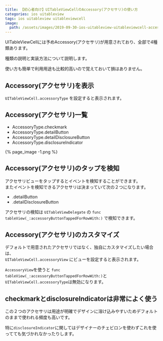 ```yaml
---
title: 【初心者向け】UITableViewCellのAccessory(アクセサリ)の使い方
categories: ios uitableview
tags: ios uitableview uitableviewcell
image:
  path: /assets/images/2019-09-30-ios-uitableview-uitableviewcell-accessory.png
---
```

UITableViewCellには予めAccessory(アクセサリ)が用意されており、全部で4種類あります。

種類の説明と実装方法について説明します。

使い方も簡単で利用用途も比較的高いので覚えておいて損はありません。

## Accessory(アクセサリ)を表示

`UITableViewCell.accessoryType` を設定すると表示されます。

## Accessory(アクセサリ)一覧

- AccessoryType.checkmark
- AccessoryType.detailButton
- AccessoryType.detailDisclosureButton
- AccessoryType.disclosureIndicator

{% page_image -1.png %}

## Accessory(アクセサリ)のタップを検知

アクセサリビューをタップするとイベントを検知することができます。  
またイベントを検知できるアクセサリは決まっていて次の２つになります。

- .detailButton
- .detailDisclosureButton

アクセサリの検知は `UITableViewDelegate` の `func tableView(_:accessoryButtonTappedForRowWith:)` で検知できます。

## Accessory(アクセサリ)のカスタマイズ

デフォルトで用意されたアクセサリではなく、独自にカスタマイズしたい場合は、  
`UITableViewCell.accessoryView` にビューを設定すると表示されます。

`AccessoryView`を使うと `func tableView(_:accessoryButtonTappedForRowWith:)`と`UITableViewCell.accessoryType`は無効になります。

## checkmarkとdisclosureIndicatorは非常によく使う

この２つのアクセサリは用途が明確でデザインに溶け込みやすいためデフォルトのままで使われる頻度も高いです。

特に`disclosureIndicator`に関してはデザイナーのチェビロンを使わずこれを使ってても気づかれなかったりします。
